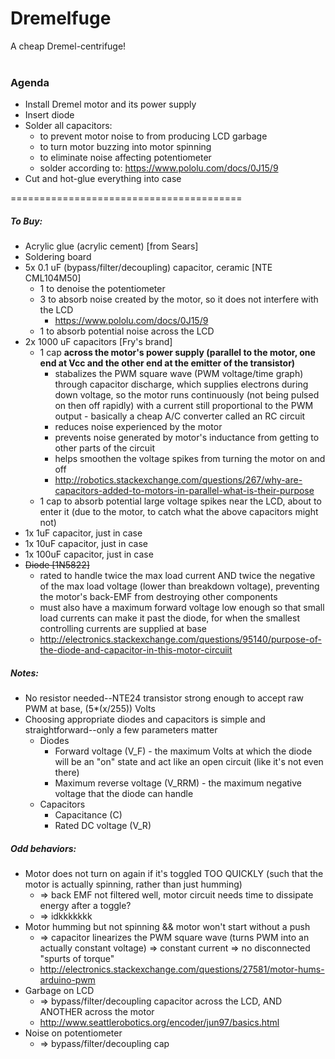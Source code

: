 Dremelfuge
========================================
A cheap Dremel-centrifuge!
<br>
<br>

### Agenda
- Install Dremel motor and its power supply
- Insert diode
- Solder all capacitors:
  - to prevent motor noise to from producing LCD garbage
  - to turn motor buzzing into motor spinning
  - to eliminate noise affecting potentiometer
  - solder according to: https://www.pololu.com/docs/0J15/9
- Cut and hot-glue everything into case

========================================
##### To Buy:
- Acrylic glue (acrylic cement) [from Sears]
- Soldering board
- 5x 0.1 uF (bypass/filter/decoupling) capacitor, ceramic [NTE CML104M50]
  - 1 to denoise the potentiometer
  - 3 to absorb noise created by the motor, so it does not interfere with the LCD
    - https://www.pololu.com/docs/0J15/9
  - 1 to absorb potential noise across the LCD
- 2x 1000 uF capacitors [Fry's brand]
  - 1 cap **across the motor's power supply (parallel to the motor, one end at Vcc and the other end at the emitter of the transistor)**
    - stabalizes the PWM square wave (PWM voltage/time graph) through capacitor discharge, which supplies electrons during down voltage, so the motor runs continuously (not being pulsed on then off rapidly) with a current still proportional to the PWM output - basically a cheap A/C converter called an RC circuit
    - reduces noise experienced by the motor
    - prevents noise generated by motor's inductance from getting to other parts of the circuit
    - helps smoothen the voltage spikes from turning the motor on and off
    - http://robotics.stackexchange.com/questions/267/why-are-capacitors-added-to-motors-in-parallel-what-is-their-purpose
  - 1 cap to absorb potential large voltage spikes near the LCD, about to enter it (due to the motor, to catch what the above capacitors might not)
- 1x 1uF capacitor, just in case
- 1x 10uF capacitor, just in case
- 1x 100uF capacitor, just in case  
- ~~Diode [1N5822]~~
  - rated to handle twice the max load current AND twice the negative of the max load voltage (lower than breakdown voltage), preventing the motor's back-EMF from destroying other components
  - must also have a maximum forward voltage low enough so that small load currents can make it past the diode, for when the smallest controlling currents are supplied at base
  - http://electronics.stackexchange.com/questions/95140/purpose-of-the-diode-and-capacitor-in-this-motor-circuiit

##### Notes:
- No resistor needed--NTE24 transistor strong enough to accept raw PWM at base, (5*(x/255)) Volts
- Choosing appropriate diodes and capacitors is simple and straightforward--only a few parameters matter
  - Diodes
    - Forward voltage (V_F) - the maximum Volts at which the diode will be an "on" state and act like an open circuit (like it's not even there)
    - Maximum reverse voltage (V_RRM) - the maximum negative voltage that the diode can handle
  - Capacitors
    - Capacitance (C)
    - Rated DC voltage (V_R)

##### Odd behaviors:
- Motor does not turn on again if it's toggled TOO QUICKLY (such that the motor is actually spinning, rather than just humming)
  - => back EMF not filtered well, motor circuit needs time to dissipate energy after a toggle?
  - => idkkkkkkk
- Motor humming but not spinning && motor won't start without a push
  - => capacitor linearizes the PWM square wave (turns PWM into an actually constant voltage) => constant current => no disconnected "spurts of torque"
  - http://electronics.stackexchange.com/questions/27581/motor-hums-arduino-pwm
- Garbage on LCD
  - => bypass/filter/decoupling capacitor across the LCD, AND ANOTHER across the motor
  - http://www.seattlerobotics.org/encoder/jun97/basics.html
- Noise on potentiometer
  - => bypass/filter/decoupling cap